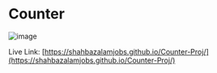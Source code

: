 
# Counter

![image](https://github.com/shahbazalamjobs/01-Javascript-Beginners-Project/assets/125631878/78325013-00bd-4d33-bbd1-225d9f82798c)

Live Link: [https://shahbazalamjobs.github.io/Counter-Proj/](https://shahbazalamjobs.github.io/Counter-Proj/)
